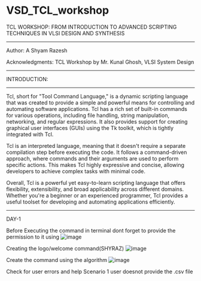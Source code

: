 # VSD_TCL_workshop
TCL WORKSHOP: FROM INTRODUCTION TO ADVANCED SCRIPTING TECHNIQUES IN VLSI DESIGN AND SYNTHESIS
_______________________________________________________________________________________________________________
Author: A Shyam Razesh

Acknowledgments: TCL Workshop by Mr. Kunal Ghosh, VLSI System Design
__________________________________________________________________________________________________________________________
INTRODUCTION:
_________________________________________________________________________________________________________________________________
Tcl, short for "Tool Command Language," is a dynamic scripting language that was created to provide a simple and powerful means for controlling and automating software applications. Tcl has a rich set of built-in commands for various operations, including file handling, string manipulation, networking, and regular expressions. It also provides support for creating graphical user interfaces (GUIs) using the Tk toolkit, which is tightly integrated with Tcl.

Tcl is an interpreted language, meaning that it doesn't require a separate compilation step before executing the code. It follows a command-driven approach, where commands and their arguments are used to perform specific actions. This makes Tcl highly expressive and concise, allowing developers to achieve complex tasks with minimal code.

Overall, Tcl is a powerful yet easy-to-learn scripting language that offers flexibility, extensibility, and broad applicability across different domains. Whether you're a beginner or an experienced programmer, Tcl provides a useful toolset for developing and automating applications efficiently.
_______________________________________________________________________________________________________________________________________________
DAY-1

Before Executing the command in terminal dont forget to provide the permission to it using
![image](https://github.com/ShyamRazesh/VSD_TCL_workshop/assets/138649249/6dec3ec2-ca3f-4e53-8387-72426f9191e7)

Creating the logo/welcome command(SHYRAZ)
![image](https://github.com/ShyamRazesh/VSD_TCL_workshop/assets/138649249/6f69b9bb-0d62-4a2e-ba17-0cc1188306c9)

Create the command using the algorithm
![image](https://github.com/ShyamRazesh/VSD_TCL_workshop/assets/138649249/8d54d65d-14e6-4213-8ca7-1a00d1e731dc)

Check for user errors and help
Scenario 1
user doesnot provide the .csv file

